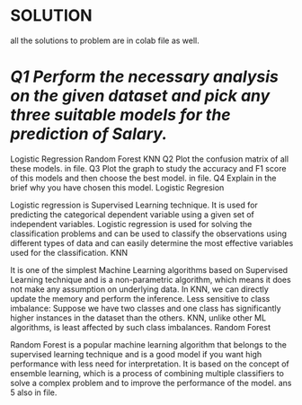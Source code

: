 # SOLUTION
all the solutions to problem are in colab file as well.
# *Q1 Perform the necessary analysis on the given dataset and pick any three suitable models for the prediction of Salary.*
Logistic Regression
Random Forest
KNN
Q2 Plot the confusion matrix of all these models.
in file.
Q3 Plot the graph to study the accuracy and F1 score of this models and then choose the best model.
in file.
Q4 Explain in the brief why you have chosen this model.
Logistic Regresion

Logistic regression is Supervised Learning technique. It is used for predicting the categorical dependent variable using a given set of independent variables.
Logistic regression is used for solving the classification problems and can be used to classify the observations using different types of data and can easily determine the most effective variables used for the classification.
KNN

It is one of the simplest Machine Learning algorithms based on Supervised Learning technique and is a non-parametric algorithm, which means it does not make any assumption on underlying data.
In KNN, we can directly update the memory and perform the inference. Less sensitive to class imbalance: Suppose we have two classes and one class has significantly higher instances in the dataset than the others. KNN, unlike other ML algorithms, is least affected by such class imbalances.
Random Forest

Random Forest is a popular machine learning algorithm that belongs to the supervised learning technique and is a good model if you want high performance with less need for interpretation.
It is based on the concept of ensemble learning, which is a process of combining multiple classifiers to solve a complex problem and to improve the performance of the model.
ans 5 also in file.
